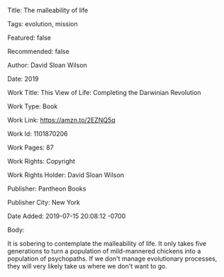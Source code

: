 Title:  The malleability of life

Tags:   evolution, mission

Featured: false

Recommended: false

Author: David Sloan Wilson

Date:   2019

Work Title: This View of Life: Completing the Darwinian Revolution

Work Type: Book

Work Link: https://amzn.to/2EZNQ5q

Work Id: 1101870206

Work Pages: 87

Work Rights: Copyright

Work Rights Holder: David Sloan Wilson

Publisher: Pantheon Books

Publisher City: New York

Date Added: 2019-07-15 20:08:12 -0700

Body: 

It is sobering to contemplate the malleability of life. It only takes five generations to turn a population of mild-mannered chickens into a population of psychopaths. If we don't manage evolutionary processes, they will very likely take us where we don't want to go. 

